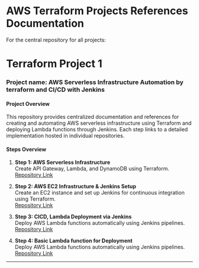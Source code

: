 # AWS Terraform Projects References Documentation
For the central repository for all projects:  

# **Terraform Project 1**
### **Project name: AWS Serverless Infrastructure Automation by terraform and CI/CD with Jenkins**  



#### **Project Overview**  
This repository provides centralized documentation and references for creating and automating AWS serverless infrastructure using Terraform and deploying Lambda functions through Jenkins. Each step links to a detailed implementation hosted in individual repositories.



#### **Steps Overview**  

1. **Step 1: AWS Serverless Infrastructure**  
   Create API Gateway, Lambda, and DynamoDB using Terraform.  
   [Repository Link](https://github.com/arifhossen/aws-infra-terraform-apigateway-lambda-dynamodb)

2. **Step 2: AWS EC2 Infrastructure & Jenkins Setup**  
   Create an EC2 instance and set up Jenkins for continuous integration using Terraform.  
   [Repository Link](https://github.com/arifhossen/aws-ec2-infra-with-jenkins-setup-by-terraform)

3. **Step 3: CICD, Lambda Deployment via Jenkins**  
   Deploy AWS Lambda functions automatically using Jenkins pipelines.  
   [Repository Link](#)

3. **Step 4: Basic Lambda function for Deployment**  
    Deploy AWS Lambda functions automatically using Jenkins pipelines.  
    [Repository Link](https://github.com/arifhossen/aws-lambda)

---
